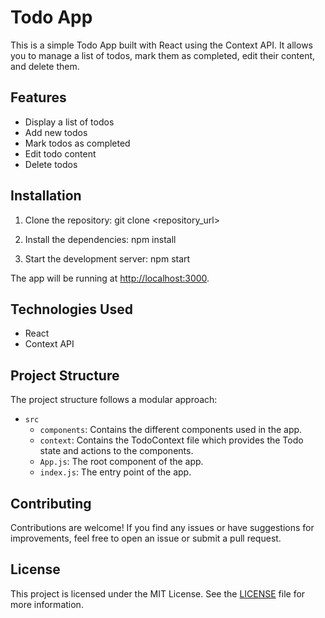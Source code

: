 # Todo App
This is a simple Todo App built with React using the Context API. It allows you to manage a list of todos, mark them as completed, edit their content, and delete them.

## Features

- Display a list of todos
- Add new todos
- Mark todos as completed
- Edit todo content
- Delete todos

## Installation

1. Clone the repository:
git clone <repository_url>

2. Install the dependencies:
npm install

3. Start the development server:
npm start

The app will be running at [http://localhost:3000](http://localhost:3000).

## Technologies Used

- React
- Context API

## Project Structure

The project structure follows a modular approach:

- `src`
  - `components`: Contains the different components used in the app.
  - `context`: Contains the TodoContext file which provides the Todo state and actions to the components.
  - `App.js`: The root component of the app.
  - `index.js`: The entry point of the app.

## Contributing

Contributions are welcome! If you find any issues or have suggestions for improvements, feel free to open an issue or submit a pull request.

## License

This project is licensed under the MIT License. See the [LICENSE](LICENSE) file for more information.
```

